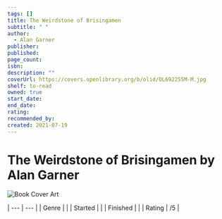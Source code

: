```yaml
---
tags: []
title: The Weirdstone of Brisingamen
subtitle: " "
author:
  - Alan Garner
publisher: 
published: 
page_count: 
isbn: 
description: ""
coverUrl: https://covers.openlibrary.org/b/olid/OL692255M-M.jpg
shelf: to-read
owned: true
start_date: 
end_date: 
rating: 
recommended_by: 
created: 2021-07-19
---
```


# The Weirdstone of Brisingamen by Alan Garner

![Book Cover Art](https://covers.openlibrary.org/b/olid/OL692255M-M.jpg)


| --- | --- |
| Genre |  |
| Started |  |
| Finished |  |
| Rating | /5 |

